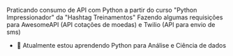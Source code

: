 Praticando consumo de API com Python a partir do curso "Python Impressionador" da "Hashtag Treinamentos"
Fazendo algumas requisições para AwesomeAPI (API cotações de moedas) e Twilio (API para envio de sms)

- 🌱 Atualmente estou aprendendo Python para Análise e Ciência de dados
